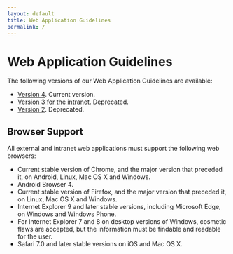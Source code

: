 ```yaml
---
layout: default
title: Web Application Guidelines
permalink: /
---
```


# Web Application Guidelines

The following versions of our Web Application Guidelines are available:

* [Version 4](http://malmostad.github.io/wag-v4/). Current version.
* [Version 3 for the intranet](http://malmostad.github.io/wag-intranet-v3/). Deprecated.
* [Version 2](http://malmo.se/Web-Application-Guidelines.html). Deprecated.


## Browser Support

All external and intranet web applications must support the following web browsers:

* Current stable version of Chrome, and the major version that preceded it, on Android, Linux, Mac OS X and Windows.
* Android Browser 4.
* Current stable version of Firefox, and the major version that preceded it, on Linux, Mac OS X and Windows.
* Internet Explorer 9 and later stable versions, including Microsoft Edge, on Windows and Windows Phone.
* For Internet Explorer 7 and 8 on desktop versions of Windows, cosmetic flaws are accepted, but the information must be findable and readable for the user.
* Safari 7.0 and later stable versions on iOS and Mac OS X.
